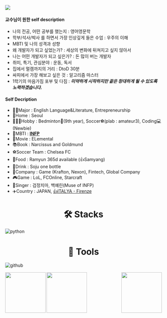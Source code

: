 ![](https://capsule-render.vercel.app/api?type=waving&color=0:004666,100:004666&height=240&section=header&fontSize=30&animation=twinkling&fontColor=f7f7f5&text=세상을%20더%20즐기는%20개발자🖥️&fontAlign=76&fontAlignY=45&desc=Faster%20Alone\,%20Further%20Together&descSize=20&descAlign=80)


#### 교수님이 원한 self description 
* 나의 전공, 어떤 공부를 했는지 : 영어영문학
* 학부/석사/박사 를 하면서 가장 인상깊게 들은 수업 : 우주의 이해
* MBTI 및 나의 성격과 성향 
* 왜 개발자가 되고 싶었는가? : 세상의 변화에 뒤쳐지고 싶지 않아서 
* 나는 어떤 개발자가 되고 싶은가? : 돈 많이 버는 개발자
* 취미, 특기, 관심분야 : 운동, 독서
* 집에서 멀캠까지의 거리 : DtoD 30분
* 싸피에서 가장 해보고 싶은 것 : 알고리즘 마스터
* 1학기의 마음가짐 포부 및 다짐 : ***미약하게 시작하지만 끝은 창대하게 될 수 있도록 노력하겠습니다.***

#### Self Decription
* 👨‍🎓Major : English Language&Literature, Entrepreneurship
* 🏡Home : Seoul
* 🧑‍🤝‍🧑Hobby : Bedminton🏸(9th year), Soccer⚽(plab : amateur3), Coding💻(Newbie)
* 🙂MBTI : <u>**INFP**</u>
* 🎥Movie : ELemental 
* 📚Book : Narcissus and Goldmund
* ⚽Soccer Team : Chelsea FC
* 🍲Food : Ramyun 365d available (👍Samyang)
* 🍺Drink : Soju one bottle
* 🏢Company : Game (Krafton, Nexon), Fintech, Global Company
* 🎮Game : LoL, FCOnline, Starcraft 
* 🎤Singer : 검정치마, 백예린(Muse of INFP)
* ✈️Country : JAPAN, <u>👍ITALYA - Firenze</u>

# <center>🛠️ Stacks</center>
![python](https://img.shields.io/badge/python-3776AB.svg?&style=plastic&logo=python&logoColor=white)

# <center>🦾 Tools</center>
![github](https://img.shields.io/badge/github-181717.svg?&style=plastic&logo=github&logoColor=white)

<img align='left' src="https://github-readme-stats.vercel.app/api?username=chelsea7023&theme=algolia" height="130">

<img align='right' src="http://mazassumnida.wtf/api/v2/generate_badge?boj=yunhongzzag" height="130">

<img align='center' src="https://github-readme-stats.vercel.app/api/top-langs/?username=chelsea7023&theme=algolia" height="130">
